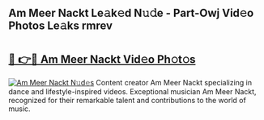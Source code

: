 ## Am Meer Nackt Le𝚊k𝚎d N𝚞𝚍e - Part-Owj Vid𝚎o Photos Le𝚊ks rmrev

# <h2><a href="http://fb5qqx.evod.top/?m=Am+Meer+Nackt">🔗 👉🔴 Am Meer Nackt Vid𝚎o Ph𝚘t𝚘s</a></h2>

[![Am Meer Nackt N𝚞d𝚎s](https://i.imgur.com/8V9OHl7.gif)](http://fb5qqx.evod.top/?m=Am+Meer+Nackt)
Content creator Am Meer Nackt specializing in dance and lifestyle-inspired videos. Exceptional musician Am Meer Nackt, recognized for their remarkable talent and contributions to the world of music. 
